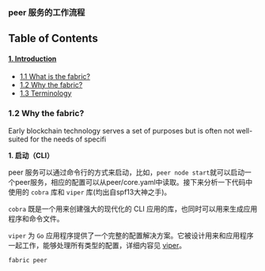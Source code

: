 ### peer 服务的工作流程

## Table of Contents
#### [1. Introduction](#1-introduction_1)
 - [1.1 What is the fabric?](#11-what-is-the-fabric)
 - [1.2 Why the fabric?](#12-why-the-fabric)
 - [1.3 Terminology](#13-terminology)


### 1.2 Why the fabric?

Early blockchain technology serves a set of purposes but is often not well-suited for the needs of specifi


**1. 启动（CLI）**

peer 服务可以通过命令行的方式来启动，比如，`peer node start`就可以启动一个peer服务，相应的配置可以从peer/core.yaml中读取。接下来分析一下代码中使用的 `cobra` 库和 `viper` 库\(均出自spf13大神之手\)。

`cobra` 既是一个用来创建强大的现代化的 CLI 应用的库，也同时可以用来生成应用程序和命令文件。

`viper` 为 `Go` 应用程序提供了一个完整的配置解决方案。它被设计用来和应用程序一起工作，能够处理所有类型的配置，详细内容见 [viper](viper.md)。

`fabric peer`

